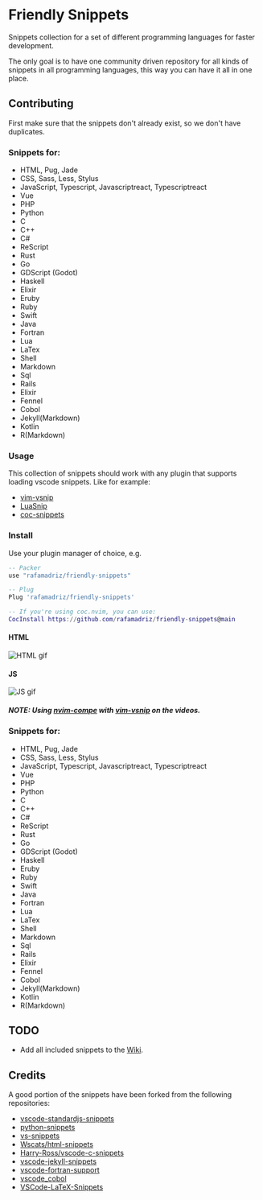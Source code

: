 # Friendly Snippets

Snippets collection for a set of different programming languages for faster development.

The only goal is to have one community driven repository for all kinds of
snippets in all programming languages, this way you can have it all in one
place.

## Contributing

First make sure that the snippets don't already exist, so we don't have
duplicates.

### Snippets for:

- HTML, Pug, Jade
- CSS, Sass, Less, Stylus
- JavaScript, Typescript, Javascriptreact, Typescriptreact
- Vue
- PHP
- Python
- C
- C++
- C#
- ReScript
- Rust
- Go
- GDScript (Godot)
- Haskell
- Elixir
- Eruby
- Ruby
- Swift
- Java
- Fortran
- Lua
- LaTex
- Shell
- Markdown
- Sql
- Rails
- Elixir
- Fennel
- Cobol
- Jekyll(Markdown)
- Kotlin
- R(Markdown)

### Usage

This collection of snippets should work with any plugin that supports loading
vscode snippets. Like for example:

- [vim-vsnip](https://github.com/hrsh7th/vim-vsnip)
- [LuaSnip](https://github.com/L3MON4D3/LuaSnip)
- [coc-snippets](https://github.com/neoclide/coc-snippets)

### Install

Use your plugin manager of choice, e.g.

```lua
-- Packer
use "rafamadriz/friendly-snippets"

-- Plug
Plug 'rafamadriz/friendly-snippets'

-- If you're using coc.nvim, you can use:
CocInstall https://github.com/rafamadriz/friendly-snippets@main
```

#### HTML

![HTML gif](https://user-images.githubusercontent.com/67771985/131255337-d53f3408-b60d-44a2-93ba-9a3240a7436e.gif)

#### JS

![JS gif](https://user-images.githubusercontent.com/67771985/131255342-e393165a-e4b1-401e-9084-a782b9dd3fef.gif)

##### NOTE: Using [nvim-compe](https://github.com/hrsh7th/nvim-compe) with [vim-vsnip](https://github.com/hrsh7th/vim-vsnip) on the videos.

### Snippets for:

- HTML, Pug, Jade
- CSS, Sass, Less, Stylus
- JavaScript, Typescript, Javascriptreact, Typescriptreact
- Vue
- PHP
- Python
- C
- C++
- C#
- ReScript
- Rust
- Go
- GDScript (Godot)
- Haskell
- Eruby
- Ruby
- Swift
- Java
- Fortran
- Lua
- LaTex
- Shell
- Markdown
- Sql
- Rails
- Elixir
- Fennel
- Cobol
- Jekyll(Markdown)
- Kotlin
- R(Markdown)

## TODO

- Add all included snippets to the
  [Wiki](https://github.com/rafamadriz/friendly-snippets/wiki).

## Credits

A good portion of the snippets have been forked from the following repositories:

- [vscode-standardjs-snippets](https://github.com/capaj/vscode-standardjs-snippets)
- [python-snippets](https://github.com/cstrap/python-snippets)
- [vs-snippets](https://github.com/kitagry/vs-snippets)
- [Wscats/html-snippets](https://github.com/Wscats/html-snippets)
- [Harry-Ross/vscode-c-snippets](https://github.com/Harry-Ross/vscode-c-snippets)
- [vscode-jekyll-snippets](https://github.com/edheltzel/vscode-jekyll-snippets)
- [vscode-fortran-support](https://github.com/krvajal/vscode-fortran-support)
- [vscode_cobol](https://github.com/spgennard/vscode_cobol)
- [VSCode-LaTeX-Snippets](https://github.com/JeffersonQin/VSCode-LaTeX-Snippets)
